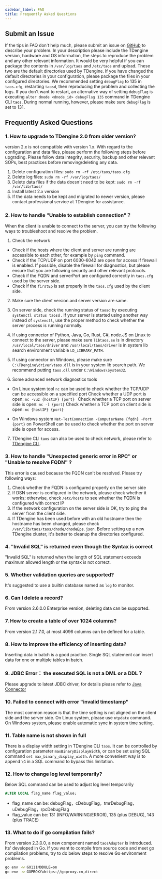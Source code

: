 ```yaml
---
sidebar_label: FAQ
title: Frequently Asked Questions
---
```


## Submit an Issue

If the tips in FAQ don't help much, please submit an issue on [GitHub](https://github.com/taosdata/TDengine) to describe your problem. In your description please include the TDengine version, hardware and OS information, the steps to reproduce the problem and any other relevant information. It would be very helpful if you can package the contents in `/var/log/taos` and `/etc/taos` and upload. These two are the default directories used by TDengine. If you have changed the default directories in your configuration, please package the files in your configured directories. We recommended setting `debugFlag` to 135 in `taos.cfg`, restarting `taosd`, then reproducing the problem and collecting the logs. If you don't want to restart, an alternative way of setting `debugFlag` is executing `alter dnode <dnode_id> debugFlag 135` command in TDengine CLI `taos`. During normal running, however, please make sure `debugFlag` is set to 131.

## Frequently Asked Questions

### 1. How to upgrade to TDengine 2.0 from older version?

version 2.x is not compatible with version 1.x. With regard to the configuration and data files, please perform the following steps before upgrading. Please follow data integrity, security, backup and other relevant SOPs, best practices before removing/deleting any data. 

1. Delete configuration files:  `sudo rm -rf /etc/taos/taos.cfg`
2. Delete log files:  `sudo rm -rf /var/log/taos/`
3. Delete data files if the data doesn't need to be kept: `sudo rm -rf /var/lib/taos/`
4. Install latest 2.x version
5. If the data needs to be kept and migrated to newer version, please contact professional service at TDengine for assistance.

### 2. How to handle "Unable to establish connection"？

When the client is unable to connect to the server, you can try the following ways to troubleshoot and resolve the problem.

1. Check the network

 - Check if the hosts where the client and server are running are accessible to each other, for example by `ping` command.
 - Check if the TCP/UDP on port 6030-6042 are open for access if firewall is enabled. If possible, disable the firewall for diagnostics, but please ensure that you are following security and other relevant protocols.
 - Check if the FQDN and serverPort are configured correctly in `taos.cfg` used by the server side.
 - Check if the `firstEp` is set properly in the `taos.cfg` used by the client side.

2. Make sure the client version and server version are same.

3. On server side, check the running status of `taosd` by executing `systemctl status taosd` . If your server is started using another way instead of `systemctl`, use the proper method to check whether the server process is running normally.

4. If using connector of Python, Java, Go, Rust, C#, node.JS on Linux to connect to the server, please make sure `libtaos.so` is in directory `/usr/local/taos/driver` and `/usr/local/taos/driver` is in system lib search environment variable `LD_LIBRARY_PATH`.

5. If using connector on Windows, please make sure `C:\TDengine\driver\taos.dll` is in your system lib search path. We recommend putting `taos.dll` under `C:\Windows\System32`.

6. Some advanced network diagnostics tools

 - On Linux system tool `nc` can be used to check whether the TCP/UDP can be accessible on a specified port
   Check whether a UDP port is open: `nc -vuz {hostIP} {port} `
   Check whether a TCP port on server side is open: `nc -l {port}`
   Check whether a TCP port on client side is open: `nc {hostIP} {port}`

 - On Windows system `Net-TestConnection -ComputerName {fqdn} -Port {port}` on PowerShell can be used to check whether the port on server side is open for access.

7.  TDengine CLI `taos` can also be used to check network, please refer to [TDengine CLI](/reference/taos-shell).

### 3. How to handle "Unexpected generic error in RPC" or "Unable to resolve FQDN" ?

This error is caused because the FQDN can't be resolved. Please try following ways:

1. Check whether the FQDN is configured properly on the server side
2. If DSN server is configured in the network, please check whether it works; otherwise, check `/etc/hosts` to see whether the FQDN is configured with correct IP
3. If the network configuration on the server side is OK, try to ping the server from the client side.
4. If TDengine has been used before with an old hostname then the hostname has been changed, please check `/var/lib/taos/taos/dnode/dnodeEps.json`. Before setting up a new TDengine cluster, it's better to cleanup the directories configured.

### 4. "Invalid SQL" is returned even though the Syntax is correct

"Invalid SQL" is returned when the length of SQL statement exceeds maximum allowed length or the syntax is not correct.

### 5. Whether validation queries are supported?

It's suggested to use a builtin database named as `log` to monitor.

<a class="anchor" id="update"></a>

### 6. Can I delete a record?

From version 2.6.0.0 Enterprise version, deleting data can be supported.

### 7. How to create a table of over 1024 columns?

From version 2.1.7.0, at most 4096 columns can be defined for a table.

### 8. How to improve the efficiency of inserting data?

Inserting data in batch is a good practice. Single SQL statement can insert data for one or multiple tables in batch.

### 9. JDBC Error： the executed SQL is not a DML or a DDL？

Please upgrade to latest JDBC driver, for details please refer to [Java Connector](/reference/connector/java)

### 10. Failed to connect with error "invalid timestamp"

The most common reason is that the time setting is not aligned on the client side and the server side. On Linux system, please use `ntpdate` command. On Windows system, please enable automatic sync in system time setting.

### 11. Table name is not shown in full

There is a display width setting in TDengine CLI `taos`. It can be controlled by configuration parameter `maxBinaryDisplayWidth`, or can be set using SQL command `set max_binary_display_width`. A more convenient way is to append `\G` in a SQL command to bypass this limitation.

### 12. How to change log level temporarily?

Below SQL command can be used to adjust log level temporarily

```sql
ALTER LOCAL flag_name flag_value;
```
 - flag_name can be: debugFlag，cDebugFlag，tmrDebugFlag，uDebugFlag，rpcDebugFlag
 - flag_value can be: 131 (INFO/WARNING/ERROR), 135 (plus DEBUG), 143 (plus TRACE)

<a class="anchor" id="timezone"></a>

### 13. What to do if go compilation fails?

From version 2.3.0.0, a new component named `taosAdapter` is introduced. Its' developed in Go. If you want to compile from source code and meet go compilation problems, try to do below steps to resolve Go environment problems.

```sh
go env -w GO111MODULE=on
go env -w GOPROXY=https://goproxy.cn,direct
```
